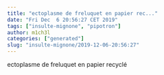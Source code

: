```yaml
---
title: "ectoplasme de freluquet en papier rec..."
date: "Fri Dec  6 20:56:27 CET 2019"
tags: ["insulte-mignone", "pipotron"]
author: m1ch3l
categories: ["generated"]
slug: "insulte-mignone/2019-12-06-20:56:27"
---
```


ectoplasme de freluquet en papier recyclé
